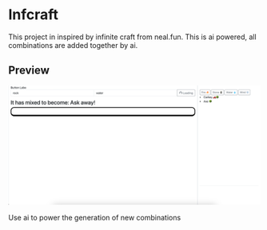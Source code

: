 # Infcraft

This project in inspired by infinite craft from neal.fun. This is ai powered, all combinations are added together by ai. 

## Preview
![infcraft.png](infcraft.png)

Use ai to power the generation of new combinations